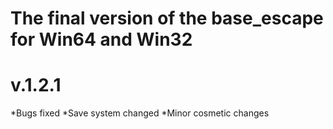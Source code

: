 # The final version of the base_escape for Win64 and Win32
# v.1.2.1
*Bugs fixed
*Save system changed
*Minor cosmetic changes
